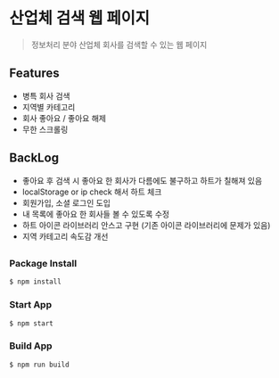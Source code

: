 # 산업체 검색 웹 페이지

> 정보처리 분야 산업체 회사를 검색할 수 있는 웹 페이지

## Features

- 병특 회사 검색
- 지역별 카테고리
- 회사 좋아요 / 좋아요 해제
- 무한 스크롤링

## BackLog

- 좋아요 후 검색 시 좋아요 한 회사가 다름에도 불구하고 하트가 칠해져 있음
- localStorage or ip check 해서 하트 체크
- 회원가입, 소셜 로그인 도입
- 내 목록에 좋아요 한 회사들 볼 수 있도록 수정
- 하트 아이콘 라이브러리 안스고 구현 (기존 아이콘 라이브러리에 문제가 있음)
- 지역 카테고리 속도감 개선

##

### Package Install

```bash
$ npm install
```

### Start App

```bash
$ npm start
```

### Build App

```bash
$ npm run build
```